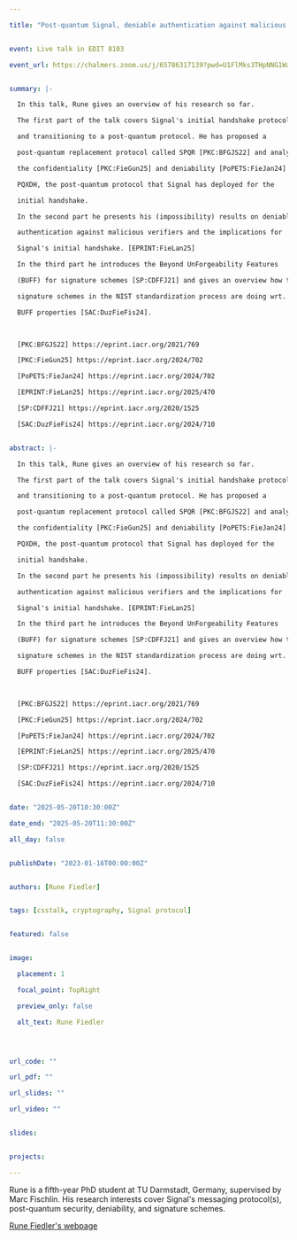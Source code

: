 ```yaml
---

title: "Post-quantum Signal, deniable authentication against malicious verifiers, and BUFFing signatures"


event: Live talk in EDIT 8103

event_url: https://chalmers.zoom.us/j/65786317139?pwd=U1FlMks3THpNNG1WaFRJNkJxQXdBQT09


summary: |-

  In this talk, Rune gives an overview of his research so far.

  The first part of the talk covers Signal's initial handshake protocol

  and transitioning to a post-quantum protocol. He has proposed a

  post-quantum replacement protocol called SPQR [PKC:BFGJS22] and analyzed

  the confidentiality [PKC:FieGun25] and deniability [PoPETS:FieJan24] of

  PQXDH, the post-quantum protocol that Signal has deployed for the

  initial handshake.

  In the second part he presents his (impossibility) results on deniable

  authentication against malicious verifiers and the implications for

  Signal's initial handshake. [EPRINT:FieLan25]

  In the third part he introduces the Beyond UnForgeability Features

  (BUFF) for signature schemes [SP:CDFFJ21] and gives an overview how the

  signature schemes in the NIST standardization process are doing wrt.

  BUFF properties [SAC:DuzFieFis24].

  

  [PKC:BFGJS22] https://eprint.iacr.org/2021/769

  [PKC:FieGun25] https://eprint.iacr.org/2024/702

  [PoPETS:FieJan24] https://eprint.iacr.org/2024/702

  [EPRINT:FieLan25] https://eprint.iacr.org/2025/470

  [SP:CDFFJ21] https://eprint.iacr.org/2020/1525

  [SAC:DuzFieFis24] https://eprint.iacr.org/2024/710


abstract: |-

  In this talk, Rune gives an overview of his research so far.

  The first part of the talk covers Signal's initial handshake protocol

  and transitioning to a post-quantum protocol. He has proposed a

  post-quantum replacement protocol called SPQR [PKC:BFGJS22] and analyzed

  the confidentiality [PKC:FieGun25] and deniability [PoPETS:FieJan24] of

  PQXDH, the post-quantum protocol that Signal has deployed for the

  initial handshake.

  In the second part he presents his (impossibility) results on deniable

  authentication against malicious verifiers and the implications for

  Signal's initial handshake. [EPRINT:FieLan25]

  In the third part he introduces the Beyond UnForgeability Features

  (BUFF) for signature schemes [SP:CDFFJ21] and gives an overview how the

  signature schemes in the NIST standardization process are doing wrt.

  BUFF properties [SAC:DuzFieFis24].

  

  [PKC:BFGJS22] https://eprint.iacr.org/2021/769

  [PKC:FieGun25] https://eprint.iacr.org/2024/702

  [PoPETS:FieJan24] https://eprint.iacr.org/2024/702

  [EPRINT:FieLan25] https://eprint.iacr.org/2025/470

  [SP:CDFFJ21] https://eprint.iacr.org/2020/1525

  [SAC:DuzFieFis24] https://eprint.iacr.org/2024/710


date: "2025-05-20T10:30:00Z"

date_end: "2025-05-20T11:30:00Z"

all_day: false


publishDate: "2023-01-16T00:00:00Z"


authors: [Rune Fiedler]


tags: [csstalk, cryptography, Signal protocol]


featured: false


image:

  placement: 1

  focal_point: TopRight

  preview_only: false

  alt_text: Rune Fiedler




url_code: ""

url_pdf: ""

url_slides: ""

url_video: ""


slides:


projects:

---
```




Rune is a fifth-year PhD student at TU Darmstadt, Germany, supervised by Marc Fischlin. His research interests cover Signal's messaging protocol(s), post-quantum security, deniability, and signature schemes. 


[Rune Fiedler's webpage](https://www.cryptoplexity.informatik.tu-darmstadt.de/cryptoplexity/team_cryptoplexity/rune_fiedler_cryptoplexity/index.en.jsp)

